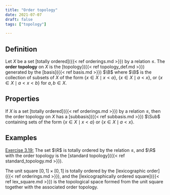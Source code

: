 ```yaml
---
title: "Order topology"
date: 2021-07-07
draft: false
tags: ["topology"]

---
```



## Definition
Let $X$ be a set [totally ordered]({{< ref orderings.md >}}) by a relation $\leq$.  The **order topology** on $X$ is the [topology]({{< ref topology_def.md >}}) generated by the [basis]({{< ref basis.md >}}) $\B$ where $\B$ is the collection of subsets of $X$ of the form $\{x \in X \mid x < a\}$, $\{x \in X \mid a < x\}$, or $\{x \in X \mid a < x < b\}$ for $a, b \in X$.

## Properties
If $X$ is a set [totally ordered]({{< ref orderings.md >}}) by a relation $\leq$, then the order topology on $X$ has a [subbasis]({{< ref subbasis.md >}}) $\Sub$ containing sets of the form $\{x \in X \mid x < a\}$ or $\{x \in X \mid a < x\}$.

## Examples
[Exercise 3.19:](\work.pdf#page=24) The set $\R$ is totally ordered by the relation $\leq$, and $\R$ with the order topology is the [standard topology]({{< ref standard_topology.md >}}). 

The unit square $[0,1] \times [0,1]$ is totally ordered by the [lexicographic order]({{< ref orderings.md >}}), and the [lexicographically ordered square]({{< ref lex_square.md >}}) is the topological space formed from the unit square together with the associated order topology.